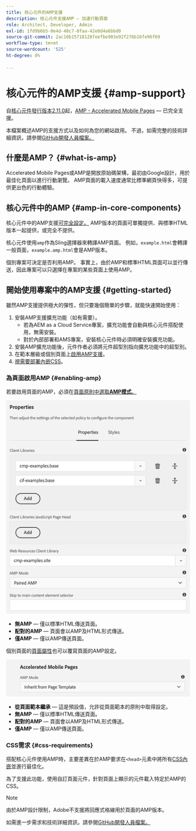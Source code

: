 ```yaml
---
title: 核心元件的AMP支援
description: 核心元件支援AMP — 加速行動頁面
role: Architect, Developer, Admin
exl-id: 1fd9b6b5-0e4d-48c7-8faa-42e0d4a6bbd0
source-git-commit: 2ac16b15718128feefbe903e92f276b16fe96f69
workflow-type: tm+mt
source-wordcount: '525'
ht-degree: 0%

---
```


# 核心元件的AMP支援 {#amp-support}

自[核心元件發行版本2.11.0](/help/versions.md)起，[AMP - Accelerated Mobile Pages](https://developers.google.com/amp) — 已完全支援。

本檔案概述AMP的支援方式以及如何為您的網站啟用。 不過，如需完整的技術詳細資訊，請參閱[GitHub開發人員檔案。](https://github.com/adobe/aem-core-wcm-components/tree/master/extensions/amp)

## 什麼是AMP？ {#what-is-amp}

Accelerated Mobile Pages或AMP是開放原始碼架構，最初由Google設計，用於最佳化頁面以進行行動瀏覽。 AMP頁面的載入速度通常比標準網頁快得多，可提供更出色的行動體驗。

## 核心元件中的AMP {#amp-in-core-components}

核心元件中的AMP支援[可完全設定。](#enabling-amp) AMP版本的頁面可單獨提供、與標準HTML版本一起提供，或完全不提供。

核心元件使用`amp`作為Sling選擇器來轉譯AMP頁面。 例如，`example.html`會轉譯一般頁面，`example.amp.html`會是AMP版本。

個別專案可決定是否利用AMP。 事實上，由於AMP和標準HTML頁面可以並行傳送，因此專案可以只選擇在專案的某些頁面上使用AMP。

## 開始使用專案中的AMP支援 {#getting-started}

雖然AMP支援提供極大的彈性，但只要幾個簡單的步驟，就能快速開始使用：

1. 安裝AMP支援擴充功能（如有需要）。
   * 若為AEM as a Cloud Service專案，擴充功能會自動與核心元件搭配使用，無需安裝。
   * 對於內部部署和AMS專案，安裝核心元件時必須明確安裝擴充功能。
1. 安裝AMP擴充功能後，元件作者必須將元件超型別指向擴充功能中的超型別。
1. 在範本層級或個別頁面上[啟用AMP支援](#enabling-amp)。
1. [視需要部署內嵌CSS](#css-requirements)。

### 為頁面啟用AMP {#enabling-amp}

若要啟用頁面的AMP，必須在[頁面原則中選取&#x200B;**AMP模式**。](https://experienceleague.adobe.com/docs/experience-manager-cloud-service/sites/authoring/features/templates.html?lang=zh-Hant#editing-a-template-page-policy-template-author-developer)

![AMP頁面原則選項](/help/assets/amp-policy.png)

* **無AMP** — 僅以標準HTML傳送頁面。
* **配對的AMP** — 頁面會以AMP及HTML形式傳送。
* **僅AMP** — 僅以AMP傳送頁面。

個別頁面的[頁面屬性](https://experienceleague.adobe.com/docs/experience-manager-cloud-service/sites/authoring/fundamentals/page-properties.html?lang=zh-Hant)也可以覆寫頁面的AMP設定。

![AMP頁面屬性](/help/assets/amp-page-properties.png)

* **從頁面範本繼承** — 這是預設值，允許從頁面範本的原則中取得設定。
* **無AMP** — 僅以標準HTML傳送頁面。
* **配對的AMP** — 頁面會以AMP及HTML形式傳送。
* **僅AMP** — 僅以AMP傳送頁面。

### CSS需求 {#css-requirements}

搭配核心元件使用AMP時，主要差異在於AMP要求在`<head>`元素中將所有[CSS內嵌](including-clientlibs.md#inlining)並進行最佳化。

為了支援此功能，使用自訂頁面元件，針對頁面上顯示的元件載入特定於AMP的CSS。

>[!NOTE]
>
>由於AMP設計限制，Adobe不支援將回應式格線用於頁面的AMP版本。

如需進一步需求和技術詳細資訊，請參閱[GitHub開發人員檔案。](https://github.com/adobe/aem-core-wcm-components/tree/master/extensions/amp)
